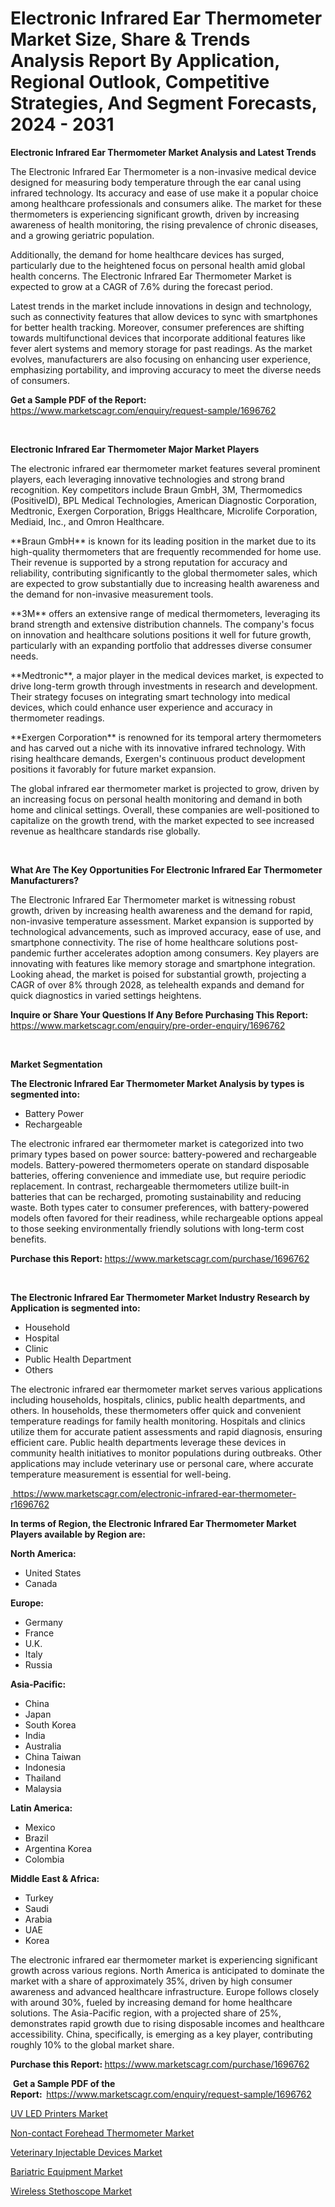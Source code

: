 <p><h1>Electronic Infrared Ear Thermometer Market Size, Share & Trends Analysis Report By Application, Regional Outlook, Competitive Strategies, And Segment Forecasts, 2024 - 2031</h1></p><p><strong>Electronic Infrared Ear Thermometer Market Analysis and Latest Trends</strong></p>
<p><p>The Electronic Infrared Ear Thermometer is a non-invasive medical device designed for measuring body temperature through the ear canal using infrared technology. Its accuracy and ease of use make it a popular choice among healthcare professionals and consumers alike. The market for these thermometers is experiencing significant growth, driven by increasing awareness of health monitoring, the rising prevalence of chronic diseases, and a growing geriatric population. </p><p>Additionally, the demand for home healthcare devices has surged, particularly due to the heightened focus on personal health amid global health concerns. The Electronic Infrared Ear Thermometer Market is expected to grow at a CAGR of 7.6% during the forecast period. </p><p>Latest trends in the market include innovations in design and technology, such as connectivity features that allow devices to sync with smartphones for better health tracking. Moreover, consumer preferences are shifting towards multifunctional devices that incorporate additional features like fever alert systems and memory storage for past readings. As the market evolves, manufacturers are also focusing on enhancing user experience, emphasizing portability, and improving accuracy to meet the diverse needs of consumers.</p></p>
<p><strong>Get a Sample PDF of the Report:&nbsp;</strong> <a href="https://www.marketscagr.com/enquiry/request-sample/1696762?utm_campaign=1436&utm_medium=2&utm_source=Github&utm_content=ia&utm_term=20102024&utm_id=electronic-infrared-ear-thermometer">https://www.marketscagr.com/enquiry/request-sample/1696762</a></p>
<p>&nbsp;</p>
<p><strong>Electronic Infrared Ear Thermometer Major Market Players</strong></p>
<p><p>The electronic infrared ear thermometer market features several prominent players, each leveraging innovative technologies and strong brand recognition. Key competitors include Braun GmbH, 3M, Thermomedics (PositiveID), BPL Medical Technologies, American Diagnostic Corporation, Medtronic, Exergen Corporation, Briggs Healthcare, Microlife Corporation, Mediaid, Inc., and Omron Healthcare.</p><p>**Braun GmbH** is known for its leading position in the market due to its high-quality thermometers that are frequently recommended for home use. Their revenue is supported by a strong reputation for accuracy and reliability, contributing significantly to the global thermometer sales, which are expected to grow substantially due to increasing health awareness and the demand for non-invasive measurement tools.</p><p>**3M** offers an extensive range of medical thermometers, leveraging its brand strength and extensive distribution channels. The company's focus on innovation and healthcare solutions positions it well for future growth, particularly with an expanding portfolio that addresses diverse consumer needs.</p><p>**Medtronic**, a major player in the medical devices market, is expected to drive long-term growth through investments in research and development. Their strategy focuses on integrating smart technology into medical devices, which could enhance user experience and accuracy in thermometer readings.</p><p>**Exergen Corporation** is renowned for its temporal artery thermometers and has carved out a niche with its innovative infrared technology. With rising healthcare demands, Exergen's continuous product development positions it favorably for future market expansion.</p><p>The global infrared ear thermometer market is projected to grow, driven by an increasing focus on personal health monitoring and demand in both home and clinical settings. Overall, these companies are well-positioned to capitalize on the growth trend, with the market expected to see increased revenue as healthcare standards rise globally.</p></p>
<p>&nbsp;</p>
<p><strong>What Are The Key Opportunities For Electronic Infrared Ear Thermometer Manufacturers?</strong></p>
<p><p>The Electronic Infrared Ear Thermometer market is witnessing robust growth, driven by increasing health awareness and the demand for rapid, non-invasive temperature assessment. Market expansion is supported by technological advancements, such as improved accuracy, ease of use, and smartphone connectivity. The rise of home healthcare solutions post-pandemic further accelerates adoption among consumers. Key players are innovating with features like memory storage and smartphone integration. Looking ahead, the market is poised for substantial growth, projecting a CAGR of over 8% through 2028, as telehealth expands and demand for quick diagnostics in varied settings heightens.</p></p>
<p><strong>Inquire or Share Your Questions If Any Before Purchasing This Report:</strong> <a href="https://www.marketscagr.com/enquiry/pre-order-enquiry/1696762?utm_campaign=1436&utm_medium=2&utm_source=Github&utm_content=ia&utm_term=20102024&utm_id=electronic-infrared-ear-thermometer">https://www.marketscagr.com/enquiry/pre-order-enquiry/1696762</a></p>
<p>&nbsp;</p>
<p><strong>Market Segmentation</strong></p>
<p><strong>The Electronic Infrared Ear Thermometer Market Analysis by types is segmented into:</strong></p>
<p><ul><li>Battery Power</li><li>Rechargeable</li></ul></p>
<p><p>The electronic infrared ear thermometer market is categorized into two primary types based on power source: battery-powered and rechargeable models. Battery-powered thermometers operate on standard disposable batteries, offering convenience and immediate use, but require periodic replacement. In contrast, rechargeable thermometers utilize built-in batteries that can be recharged, promoting sustainability and reducing waste. Both types cater to consumer preferences, with battery-powered models often favored for their readiness, while rechargeable options appeal to those seeking environmentally friendly solutions with long-term cost benefits.</p></p>
<p><strong>Purchase this Report:&nbsp;</strong><a href="https://www.marketscagr.com/purchase/1696762?utm_campaign=1436&utm_medium=2&utm_source=Github&utm_content=ia&utm_term=20102024&utm_id=electronic-infrared-ear-thermometer">https://www.marketscagr.com/purchase/1696762</a></p>
<p>&nbsp;</p>
<p><strong>The Electronic Infrared Ear Thermometer Market Industry Research by Application is segmented into:</strong></p>
<p><ul><li>Household</li><li>Hospital</li><li>Clinic</li><li>Public Health Department</li><li>Others</li></ul></p>
<p><p>The electronic infrared ear thermometer market serves various applications including households, hospitals, clinics, public health departments, and others. In households, these thermometers offer quick and convenient temperature readings for family health monitoring. Hospitals and clinics utilize them for accurate patient assessments and rapid diagnosis, ensuring efficient care. Public health departments leverage these devices in community health initiatives to monitor populations during outbreaks. Other applications may include veterinary use or personal care, where accurate temperature measurement is essential for well-being.</p></p>
<p><a href="https://www.marketscagr.com/electronic-infrared-ear-thermometer-r1696762?utm_campaign=1436&utm_medium=2&utm_source=Github&utm_content=ia&utm_term=20102024&utm_id=electronic-infrared-ear-thermometer">&nbsp;https://www.marketscagr.com/electronic-infrared-ear-thermometer-r1696762</a></p>
<p><strong>In terms of Region, the Electronic Infrared Ear Thermometer Market Players available by Region are:</strong></p>
<p>
    <p> <strong> North America: </strong>
        <ul>
            <li>United States</li>
            <li>Canada</li>
        </ul>
        </p> 
    <p> <strong> Europe: </strong>
        <ul>
            <li>Germany</li>
            <li>France</li>
            <li>U.K.</li>
            <li>Italy</li>
            <li>Russia</li>
        </ul>
        </p> 
    <p> <strong> Asia-Pacific: </strong>
        <ul>
            <li>China</li>
            <li>Japan</li>
            <li>South Korea</li>
            <li>India</li>
            <li>Australia</li>
            <li>China Taiwan</li>
            <li>Indonesia</li>
            <li>Thailand</li>
            <li>Malaysia</li>
        </ul>
        </p> 
    <p> <strong> Latin America: </strong>
        <ul>
            <li>Mexico</li>
            <li>Brazil</li>
            <li>Argentina Korea</li>
            <li>Colombia</li>
        </ul>
        </p> 
    <p> <strong> Middle East & Africa: </strong>
        <ul>
            <li>Turkey</li>
            <li>Saudi</li>
            <li>Arabia</li>
            <li>UAE</li>
            <li>Korea</li>
        </ul>
    </p>
    </p>
<p><p>The electronic infrared ear thermometer market is experiencing significant growth across various regions. North America is anticipated to dominate the market with a share of approximately 35%, driven by high consumer awareness and advanced healthcare infrastructure. Europe follows closely with around 30%, fueled by increasing demand for home healthcare solutions. The Asia-Pacific region, with a projected share of 25%, demonstrates rapid growth due to rising disposable incomes and healthcare accessibility. China, specifically, is emerging as a key player, contributing roughly 10% to the global market share.</p></p>
<p><strong>Purchase this Report: </strong><a href="https://www.marketscagr.com/purchase/1696762?utm_campaign=1436&utm_medium=2&utm_source=Github&utm_content=ia&utm_term=20102024&utm_id=electronic-infrared-ear-thermometer">https://www.marketscagr.com/purchase/1696762</a></p>
<p>&nbsp;<strong>Get a Sample PDF of the Report:&nbsp;&nbsp;</strong><a href="https://www.marketscagr.com/enquiry/request-sample/1696762?utm_campaign=1436&utm_medium=2&utm_source=Github&utm_content=ia&utm_term=20102024&utm_id=electronic-infrared-ear-thermometer">https://www.marketscagr.com/enquiry/request-sample/1696762</a></p>
<p><strong></strong></p>
<p><p><a href="https://issuu.com/reportprime-2/docs/uv-led-printers-market-size-2030.pp_2fbc29eee82ccc?utm_campaign=1436&utm_medium=2&utm_source=Github&utm_content=ia&utm_term=20102024&utm_id=electronic-infrared-ear-thermometer">UV LED Printers Market</a></p><p><a href="https://github.com/JakirUddin511/Market-Research-Report-List-1/blob/main/non-contact-forehead-thermometer-market.md?utm_campaign=1436&utm_medium=2&utm_source=Github&utm_content=ia&utm_term=20102024&utm_id=electronic-infrared-ear-thermometer">Non-contact Forehead Thermometer Market</a></p><p><a href="https://www.linkedin.com/pulse/surfing-veterinary-injectable-devices-wave-riding-market-1ahce?utm_campaign=1436&utm_medium=2&utm_source=Github&utm_content=ia&utm_term=20102024&utm_id=electronic-infrared-ear-thermometer">Veterinary Injectable Devices Market</a></p><p><a href="https://www.linkedin.com/pulse/bariatric-equipment-market-global-regional-analysis-yfwce?utm_campaign=1436&utm_medium=2&utm_source=Github&utm_content=ia&utm_term=20102024&utm_id=electronic-infrared-ear-thermometer">Bariatric Equipment Market</a></p><p><a href="https://www.linkedin.com/pulse/wireless-stethoscope-market-evolution-global-trends-regional-lblqe?utm_campaign=1436&utm_medium=2&utm_source=Github&utm_content=ia&utm_term=20102024&utm_id=electronic-infrared-ear-thermometer">Wireless Stethoscope Market</a></p></p>